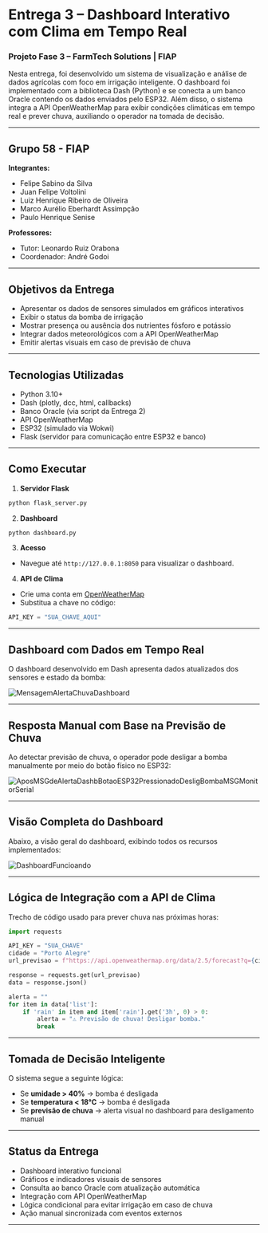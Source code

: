 # Entrega 3 – Dashboard Interativo com Clima em Tempo Real  
### Projeto Fase 3 – FarmTech Solutions | FIAP

Nesta entrega, foi desenvolvido um sistema de visualização e análise de dados agrícolas com foco em irrigação inteligente. O dashboard foi implementado com a biblioteca Dash (Python) e se conecta a um banco Oracle contendo os dados enviados pelo ESP32. Além disso, o sistema integra a API OpenWeatherMap para exibir condições climáticas em tempo real e prever chuva, auxiliando o operador na tomada de decisão.

---

## Grupo 58 - FIAP

**Integrantes:**
- Felipe Sabino da Silva  
- Juan Felipe Voltolini  
- Luiz Henrique Ribeiro de Oliveira  
- Marco Aurélio Eberhardt Assimpção  
- Paulo Henrique Senise  

**Professores:**  
- Tutor: Leonardo Ruiz Orabona  
- Coordenador: André Godoi

---

## Objetivos da Entrega

- Apresentar os dados de sensores simulados em gráficos interativos
- Exibir o status da bomba de irrigação
- Mostrar presença ou ausência dos nutrientes fósforo e potássio
- Integrar dados meteorológicos com a API OpenWeatherMap
- Emitir alertas visuais em caso de previsão de chuva

---

## Tecnologias Utilizadas

- Python 3.10+
- Dash (plotly, dcc, html, callbacks)
- Banco Oracle (via script da Entrega 2)
- API OpenWeatherMap
- ESP32 (simulado via Wokwi)
- Flask (servidor para comunicação entre ESP32 e banco)

---

## Como Executar

1. **Servidor Flask**
```bash
python flask_server.py
```

2. **Dashboard**
```bash
python dashboard.py
```

3. **Acesso**
- Navegue até `http://127.0.0.1:8050` para visualizar o dashboard.

4. **API de Clima**
- Crie uma conta em [OpenWeatherMap](https://openweathermap.org/api)
- Substitua a chave no código:
```python
API_KEY = "SUA_CHAVE_AQUI"
```

---

## Dashboard com Dados em Tempo Real

O dashboard desenvolvido em Dash apresenta dados atualizados dos sensores e estado da bomba:

![MensagemAlertaChuvaDashboard](https://github.com/user-attachments/assets/c8139400-eb5f-4c6e-b601-fdb806f940aa)

---

## Resposta Manual com Base na Previsão de Chuva

Ao detectar previsão de chuva, o operador pode desligar a bomba manualmente por meio do botão físico no ESP32:

![AposMSGdeAlertaDashbBotaoESP32PressionadoDesligBombaMSGMonitorSerial](https://github.com/user-attachments/assets/6c9088ca-e051-44cd-a1bb-7ca3ce09d540)

---

## Visão Completa do Dashboard

Abaixo, a visão geral do dashboard, exibindo todos os recursos implementados:

![DashboardFuncioando](https://github.com/user-attachments/assets/cc48b61f-b78b-4f4d-9f4f-57e0580d2e50)

---

## Lógica de Integração com a API de Clima

Trecho de código usado para prever chuva nas próximas horas:

```python
import requests

API_KEY = "SUA_CHAVE"
cidade = "Porto Alegre"
url_previsao = f"https://api.openweathermap.org/data/2.5/forecast?q={cidade},BR&appid={API_KEY}&units=metric&lang=pt_br&cnt=4"

response = requests.get(url_previsao)
data = response.json()

alerta = ""
for item in data['list']:
    if 'rain' in item and item['rain'].get('3h', 0) > 0:
        alerta = "⚠️ Previsão de chuva! Desligar bomba."
        break
```

---

## Tomada de Decisão Inteligente

O sistema segue a seguinte lógica:
- Se **umidade > 40%** → bomba é desligada
- Se **temperatura < 18°C** → bomba é desligada
- Se **previsão de chuva** → alerta visual no dashboard para desligamento manual

---

## Status da Entrega

- Dashboard interativo funcional  
- Gráficos e indicadores visuais de sensores  
- Consulta ao banco Oracle com atualização automática  
- Integração com API OpenWeatherMap  
- Lógica condicional para evitar irrigação em caso de chuva  
- Ação manual sincronizada com eventos externos  

---
